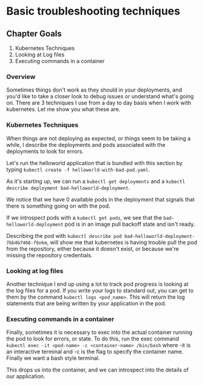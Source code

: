 # Basic troubleshooting techniques

## Chapter Goals

1. Kubernetes Techniques
2. Looking at Log files
3. Executing commands in a container

### Overview

Sometimes things don't work as they should in your deployments, and you'd like to take a closer look to debug issues or understand what's going on. There are 3 techniques I use from a day to day basis when I work with kubernetes. Let me show you what these are.

### Kubernetes Techniques

When things are not deploying as expected, or things seem to be taking a while, I describe the deployments and pods associated with the deployments to look for errors.

Let's run the helloworld application that is bundled with this section by typing `kubectl create -f helloworld-with-bad-pod.yaml`.

As it's starting up, we can run a `kubectl get deployments` and a `kubectl describe deployment bad-helloworld-deployment`.

We notice that we have 0 available pods in the deployment that signals that there is something going on with the pod.

If we introspect pods with a `kubectl get pods`, we see that the `bad-helloworld-deployment` pod is in an image pull backoff state and isn't ready.

Describing the pod with `kubectl describe pod bad-helloworld-deployment-7bb4b7466-f6nkm`, will show me that kubernetes is having trouble pull the pod from the repository, either because it doesn't exist, or because we're missing the repository credentials.

### Looking at log files

Another technique I end up using a lot to track pod progress is looking at the log files for a pod. If you write your logs to standard out, you can get to them by the command `kubectl logs <pod_name>`. This will return the log statements that are being written by your application in the pod.

### Executing commands in a container

Finally, sometimes it is necessary to exec into the actual container running the pod to look for errors, or state. To do this, run the exec command `kubectl exec -it <pod-name> -c <container-name> /bin/bash` where -it is an interactive terminal and -c is the flag to specify the container name. Finally we want a bash style terminal.

This drops us into the container, and we can introspect into the details of our application.
